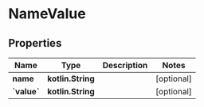 
# NameValue

## Properties
Name | Type | Description | Notes
------------ | ------------- | ------------- | -------------
**name** | **kotlin.String** |  |  [optional]
**&#x60;value&#x60;** | **kotlin.String** |  |  [optional]



